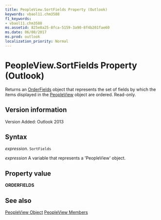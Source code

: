 ```yaml
---
title: PeopleView.SortFields Property (Outlook)
keywords: vbaol11.chm3588
f1_keywords:
- vbaol11.chm3588
ms.assetid: 825e8a25-8fca-5159-3a90-8f4b201fae60
ms.date: 06/08/2017
ms.prod: outlook
localization_priority: Normal
---
```



# PeopleView.SortFields Property (Outlook)
Returns an [OrderFields](Outlook.OrderFields.md) object that represents the set of fields by which the items displayed in the [PeopleView](Outlook.peopleview.md) object are ordered. Read-only.

## Version information

Version Added: Outlook 2013 


## Syntax

_expression_. `SortFields`

_expression_ A variable that represents a 'PeopleView' object.


## Property value

 **ORDERFIELDS**


## See also


[PeopleView Object](Outlook.peopleview.md)
[PeopleView Members](./overview/Outlook.md)

